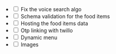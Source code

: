 - <input type="checkbox">   Fix the voice search algo
- <input type="checkbox">   Schema validation for the food items
- <input type="checkbox">   Hosting the food items data
- <input type="checkbox">   Otp linking with twillo
- <input type="checkbox">   Dynamic menu
- <input type="checkbox">   Images
